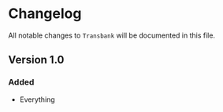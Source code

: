# Changelog

All notable changes to `Transbank` will be documented in this file.

## Version 1.0

### Added
- Everything
